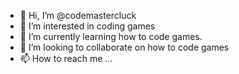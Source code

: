 - 👋 Hi, I’m @codemastercluck
- 👀 I’m interested in coding games
- 🌱 I’m currently learning how to code games.
- 💞️ I’m looking to collaborate on how to code games
- 📫 How to reach me ...

<!---
codemastercluck/codemastercluck is a ✨ special ✨ repository because its `README.md` (this file) appears on your GitHub profile.
You can click the Preview link to take a look at your changes.
--->

